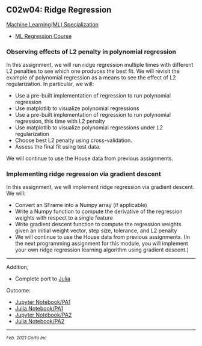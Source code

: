 ## C02w04: Ridge Regression

[Machine Learning(ML) Specialization](https://www.coursera.org/specializations/machine-learning)
  - [ML Regression Course](https://www.coursera.org/learn/ml-regression/home/welcome)

### Observing effects of L2 penalty in polynomial regression
In this assignment, we will run ridge regression multiple times with different L2 penalties to see which one produces the best fit. We will revisit the example of polynomial regression as a means to see the effect of L2 regularization. In particular, we will:

  - Use a pre-built implementation of regression to run polynomial regression
  - Use matplotlib to visualize polynomial regressions
  - Use a pre-built implementation of regression to run polynomial regression, this time with L2 penalty
  - Use matplotlib to visualize polynomial regressions under L2 regularization
  - Choose best L2 penalty using cross-validation.
  - Assess the final fit using test data.

We will continue to use the House data from previous assignments.

### Implementing ridge regression via gradient descent
In this assignment, we will implement ridge regression via gradient descent.
We will:
  -  Convert an SFrame into a Numpy array (if applicable)
  - Write a Numpy function to compute the derivative of the regression weights with respect to a single feature
  - Write gradient descent function to compute the regression weights given an initial weight vector, step size, tolerance, and L2 penalty
  - We will continue to use the House data from previous assignments. (In the next programming assignment for this module, you will implement your own ridge regression learning algorithm using gradient descent.)


<hr />

Addition;
  - Complete port to [Julia](https://www.julialang.org/)

Outcome:
  - [Jupyter Notebook/PA1](https://github.com/pascal-p/ML_UW_Spec/blob/main/C02/w04/C02w04_nb_pa1.ipynb)
  - [Julia Notebook/PA1](https://github.com/pascal-p/ML_UW_Spec/blob/main/C02/w04/C02w04_nb_pa1.jl)
  - [Jupyter Notebook/PA2](https://github.com/pascal-p/ML_UW_Spec/blob/main/C02/w04/C02w04_nb_pa2.ipynb)
  - [Julia Notebook/PA2](https://github.com/pascal-p/ML_UW_Spec/blob/main/C02/w04/C02w04_nb_pa2.jl)

<hr />
<p><sub><em>Feb. 2021 Corto Inc</sub></em></p>
